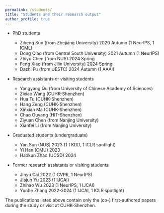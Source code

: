 ```yaml
---
permalink: /students/
title: "Students and their research output"
author_profile: true
---
```



- PhD students
	- Ziheng Sun (from Zhejiang University) 2020 Autumn (1 NeurIPS, 1 ICML)
	- Dong Qiao (from Central South University) 2021 Autumn (1 NeurIPS)
	- Zhiyu Chen (from NUS) 2024 Spring
	- Feng Xiao (from Jilin University) 2024 Spring
	- Dazhi Fu (from UESTC) 2024 Autumn (1 AAAI)

    	

- Research assistants or visiting students
	- Yangyang Qu (from University of Chinese Academy of Sciences)  
	- Zixiao Wang (CUHK-Shenzhen)
	- Hua Tu (CUHK-Shenzhen)
	- Hang Zeng (CUHK-Shenzhen)
   	- Xinxian Ma (CUHK-Shenzhen)
	- Chao Ouyang (HIT-Shenzhen)
   	- Ziyuan Chen (from Nanjing University)
	- Xianfei Li (from Nanjing University)

- Graduated students (undergraduate)
	- Yan Sun (NUS) 2023 (1 TKDD, 1 ICLR spotlight)
	- Yi Han (CMU) 2023
	- Haokun Zhao (UCSD) 2024
   
- Former research assistants or visiting students
	- Jinyu Cai 2022 (1 CVPR, 1 NeurIPS)
	- Jiajun Yu 2023 (1 IJCAI)
	- Zhihao Wu 2023 (1 NeurIPS, 1 IJCAI)
 	- Yunhe Zhang 2022-2024 (1 IJCAI, 1 ICLR spotlight)
   
 The publications listed above contain only the (co-) first-authored papers during the study or visit at CUHK-Shenzhen.
